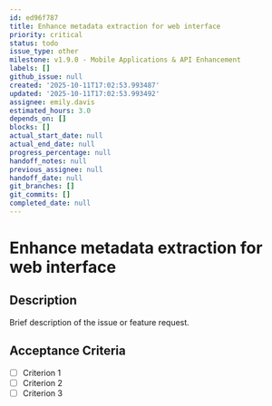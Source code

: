 ```yaml
---
id: ed96f787
title: Enhance metadata extraction for web interface
priority: critical
status: todo
issue_type: other
milestone: v1.9.0 - Mobile Applications & API Enhancement
labels: []
github_issue: null
created: '2025-10-11T17:02:53.993487'
updated: '2025-10-11T17:02:53.993492'
assignee: emily.davis
estimated_hours: 3.0
depends_on: []
blocks: []
actual_start_date: null
actual_end_date: null
progress_percentage: null
handoff_notes: null
previous_assignee: null
handoff_date: null
git_branches: []
git_commits: []
completed_date: null
---
```


# Enhance metadata extraction for web interface

## Description

Brief description of the issue or feature request.

## Acceptance Criteria

- [ ] Criterion 1
- [ ] Criterion 2
- [ ] Criterion 3